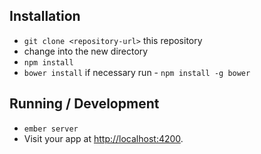 ## Installation

* `git clone <repository-url>` this repository
* change into the new directory
* `npm install`
* `bower install` if necessary run - `npm install -g bower`

## Running / Development

* `ember server`
* Visit your app at [http://localhost:4200](http://localhost:4200).
